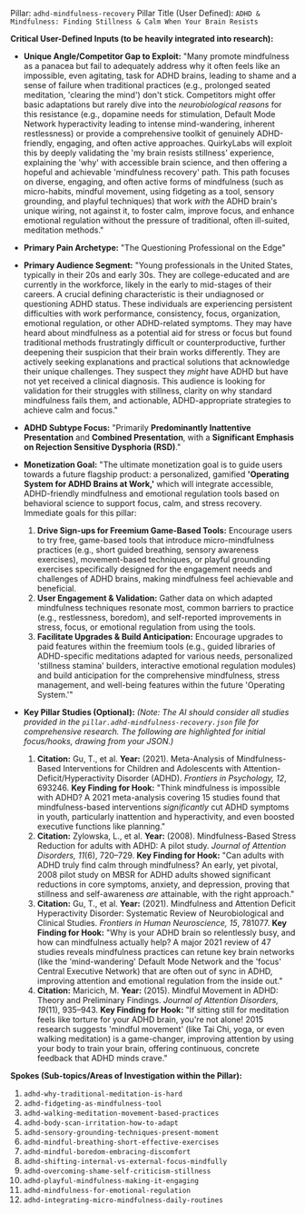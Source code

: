 Pillar: `adhd-mindfulness-recovery`
Pillar Title (User Defined): `ADHD & Mindfulness: Finding Stillness & Calm When Your Brain Resists`

**Critical User-Defined Inputs (to be heavily integrated into research):**

* **Unique Angle/Competitor Gap to Exploit:**
    "Many promote mindfulness as a panacea but fail to adequately address why it often feels like an impossible, even agitating, task for ADHD brains, leading to shame and a sense of failure when traditional practices (e.g., prolonged seated meditation, 'clearing the mind') don't stick. Competitors might offer basic adaptations but rarely dive into the *neurobiological reasons* for this resistance (e.g., dopamine needs for stimulation, Default Mode Network hyperactivity leading to intense mind-wandering, inherent restlessness) or provide a comprehensive toolkit of genuinely ADHD-friendly, engaging, and often active approaches. QuirkyLabs will exploit this by deeply validating the 'my brain resists stillness' experience, explaining the 'why' with accessible brain science, and then offering a hopeful and achievable 'mindfulness recovery' path. This path focuses on diverse, engaging, and often active forms of mindfulness (such as micro-habits, mindful movement, using fidgeting as a tool, sensory grounding, and playful techniques) that work *with* the ADHD brain's unique wiring, not against it, to foster calm, improve focus, and enhance emotional regulation without the pressure of traditional, often ill-suited, meditation methods."

* **Primary Pain Archetype:** "The Questioning Professional on the Edge"

* **Primary Audience Segment:** "Young professionals in the United States, typically in their 20s and early 30s. They are college-educated and are currently in the workforce, likely in the early to mid-stages of their careers. A crucial defining characteristic is their undiagnosed or questioning ADHD status. These individuals are experiencing persistent difficulties with work performance, consistency, focus, organization, emotional regulation, or other ADHD-related symptoms. They may have heard about mindfulness as a potential aid for stress or focus but found traditional methods frustratingly difficult or counterproductive, further deepening their suspicion that their brain works differently. They are actively seeking explanations and practical solutions that acknowledge their unique challenges. They suspect they *might* have ADHD but have not yet received a clinical diagnosis. This audience is looking for validation for their struggles with stillness, clarity on why standard mindfulness fails them, and actionable, ADHD-appropriate strategies to achieve calm and focus."

* **ADHD Subtype Focus:** "Primarily **Predominantly Inattentive Presentation** and **Combined Presentation**, with a **Significant Emphasis on Rejection Sensitive Dysphoria (RSD)**."

* **Monetization Goal:**
    "The ultimate monetization goal is to guide users towards a future flagship product: a personalized, gamified **'Operating System for ADHD Brains at Work,'** which will integrate accessible, ADHD-friendly mindfulness and emotional regulation tools based on behavioral science to support focus, calm, and stress recovery.
    Immediate goals for this pillar:
    1.  **Drive Sign-ups for Freemium Game-Based Tools:** Encourage users to try free, game-based tools that introduce micro-mindfulness practices (e.g., short guided breathing, sensory awareness exercises), movement-based techniques, or playful grounding exercises specifically designed for the engagement needs and challenges of ADHD brains, making mindfulness feel achievable and beneficial.
    2.  **User Engagement & Validation:** Gather data on which adapted mindfulness techniques resonate most, common barriers to practice (e.g., restlessness, boredom), and self-reported improvements in stress, focus, or emotional regulation from using the tools.
    3.  **Facilitate Upgrades & Build Anticipation:** Encourage upgrades to paid features within the freemium tools (e.g., guided libraries of ADHD-specific meditations adapted for various needs, personalized 'stillness stamina' builders, interactive emotional regulation modules) and build anticipation for the comprehensive mindfulness, stress management, and well-being features within the future 'Operating System.'"

* **Key Pillar Studies (Optional):**
    *(Note: The AI should consider all studies provided in the `pillar.adhd-mindfulness-recovery.json` file for comprehensive research. The following are highlighted for initial focus/hooks, drawing from your JSON.)*
    1.  **Citation:** Gu, T., et al. **Year:** (2021). Meta-Analysis of Mindfulness-Based Interventions for Children and Adolescents with Attention-Deficit/Hyperactivity Disorder (ADHD). *Frontiers in Psychology, 12*, 693246. **Key Finding for Hook:** "Think mindfulness is impossible with ADHD? A 2021 meta-analysis covering 15 studies found that mindfulness-based interventions *significantly* cut ADHD symptoms in youth, particularly inattention and hyperactivity, and even boosted executive functions like planning."
    2.  **Citation:** Zylowska, L., et al. **Year:** (2008). Mindfulness-Based Stress Reduction for adults with ADHD: A pilot study. *Journal of Attention Disorders, 11*(6), 720–729. **Key Finding for Hook:** "Can adults with ADHD truly find calm through mindfulness? An early, yet pivotal, 2008 pilot study on MBSR for ADHD adults showed significant reductions in core symptoms, anxiety, and depression, proving that stillness and self-awareness *are* attainable, with the right approach."
    3.  **Citation:** Gu, T., et al. **Year:** (2021). Mindfulness and Attention Deficit Hyperactivity Disorder: Systematic Review of Neurobiological and Clinical Studies. *Frontiers in Human Neuroscience, 15*, 781077. **Key Finding for Hook:** "Why is your ADHD brain so relentlessly busy, and how can mindfulness actually help? A major 2021 review of 47 studies reveals mindfulness practices can retune key brain networks (like the 'mind-wandering' Default Mode Network and the 'focus' Central Executive Network) that are often out of sync in ADHD, improving attention and emotional regulation from the inside out."
    4.  **Citation:** Maricich, M. **Year:** (2015). Mindful Movement in ADHD: Theory and Preliminary Findings. *Journal of Attention Disorders, 19*(11), 935–943. **Key Finding for Hook:** "If sitting still for meditation feels like torture for your ADHD brain, you're not alone! 2015 research suggests 'mindful movement' (like Tai Chi, yoga, or even walking meditation) is a game-changer, improving attention by using your body to train your brain, offering continuous, concrete feedback that ADHD minds crave."

**Spokes (Sub-topics/Areas of Investigation within the Pillar):**

1.  `adhd-why-traditional-meditation-is-hard`
2.  `adhd-fidgeting-as-mindfulness-tool`
3.  `adhd-walking-meditation-movement-based-practices`
4.  `adhd-body-scan-irritation-how-to-adapt`
5.  `adhd-sensory-grounding-techniques-present-moment`
6.  `adhd-mindful-breathing-short-effective-exercises`
7.  `adhd-mindful-boredom-embracing-discomfort`
8.  `adhd-shifting-internal-vs-external-focus-mindfully`
9.  `adhd-overcoming-shame-self-criticism-stillness`
10. `adhd-playful-mindfulness-making-it-engaging`
11. `adhd-mindfulness-for-emotional-regulation`
12. `adhd-integrating-micro-mindfulness-daily-routines`